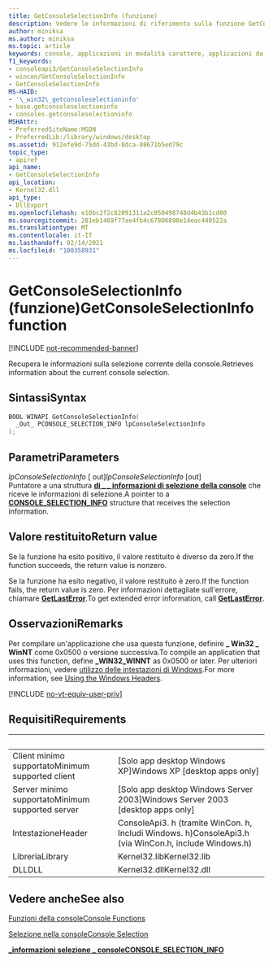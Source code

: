 ```yaml
---
title: GetConsoleSelectionInfo (funzione)
description: Vedere le informazioni di riferimento sulla funzione GetConsoleSelectionInfo, che recupera le informazioni sulla selezione corrente della console.
author: miniksa
ms.author: miniksa
ms.topic: article
keywords: console, applicazioni in modalità carattere, applicazioni da riga di comando, applicazioni di terminale, api della console
f1_keywords:
- consoleapi3/GetConsoleSelectionInfo
- wincon/GetConsoleSelectionInfo
- GetConsoleSelectionInfo
MS-HAID:
- '\_win32\_getconsoleselectioninfo'
- base.getconsoleselectioninfo
- consoles.getconsoleselectioninfo
MSHAttr:
- PreferredSiteName:MSDN
- PreferredLib:/library/windows/desktop
ms.assetid: 912efe9d-75dd-43bd-8dca-08671b5ed79c
topic_type:
- apiref
api_name:
- GetConsoleSelectionInfo
api_location:
- Kernel32.dll
api_type:
- DllExport
ms.openlocfilehash: e10bc2f2c82091311a2c050498748d4b43b1cd80
ms.sourcegitcommit: 281eb1469f77ae4fb4c67806898e14eac440522a
ms.translationtype: MT
ms.contentlocale: it-IT
ms.lasthandoff: 02/14/2021
ms.locfileid: "100358931"
---
```

# <a name="getconsoleselectioninfo-function"></a><span data-ttu-id="e7bb5-104">GetConsoleSelectionInfo (funzione)</span><span class="sxs-lookup"><span data-stu-id="e7bb5-104">GetConsoleSelectionInfo function</span></span>

[!INCLUDE [not-recommended-banner](./includes/not-recommended-banner.md)]

<span data-ttu-id="e7bb5-105">Recupera le informazioni sulla selezione corrente della console.</span><span class="sxs-lookup"><span data-stu-id="e7bb5-105">Retrieves information about the current console selection.</span></span>

## <a name="syntax"></a><span data-ttu-id="e7bb5-106">Sintassi</span><span class="sxs-lookup"><span data-stu-id="e7bb5-106">Syntax</span></span>

```C
BOOL WINAPI GetConsoleSelectionInfo(
  _Out_ PCONSOLE_SELECTION_INFO lpConsoleSelectionInfo
);
```

## <a name="parameters"></a><span data-ttu-id="e7bb5-107">Parametri</span><span class="sxs-lookup"><span data-stu-id="e7bb5-107">Parameters</span></span>

<span data-ttu-id="e7bb5-108">*lpConsoleSelectionInfo* \[ out\]</span><span class="sxs-lookup"><span data-stu-id="e7bb5-108">*lpConsoleSelectionInfo* \[out\]</span></span>  
<span data-ttu-id="e7bb5-109">Puntatore a una struttura [**di \_ \_ informazioni di selezione della console**](console-selection-info-str.md) che riceve le informazioni di selezione.</span><span class="sxs-lookup"><span data-stu-id="e7bb5-109">A pointer to a [**CONSOLE\_SELECTION\_INFO**](console-selection-info-str.md) structure that receives the selection information.</span></span>

## <a name="return-value"></a><span data-ttu-id="e7bb5-110">Valore restituito</span><span class="sxs-lookup"><span data-stu-id="e7bb5-110">Return value</span></span>

<span data-ttu-id="e7bb5-111">Se la funzione ha esito positivo, il valore restituito è diverso da zero.</span><span class="sxs-lookup"><span data-stu-id="e7bb5-111">If the function succeeds, the return value is nonzero.</span></span>

<span data-ttu-id="e7bb5-112">Se la funzione ha esito negativo, il valore restituito è zero.</span><span class="sxs-lookup"><span data-stu-id="e7bb5-112">If the function fails, the return value is zero.</span></span> <span data-ttu-id="e7bb5-113">Per informazioni dettagliate sull'errore, chiamare [**GetLastError**](/windows/win32/api/errhandlingapi/nf-errhandlingapi-getlasterror).</span><span class="sxs-lookup"><span data-stu-id="e7bb5-113">To get extended error information, call [**GetLastError**](/windows/win32/api/errhandlingapi/nf-errhandlingapi-getlasterror).</span></span>

## <a name="remarks"></a><span data-ttu-id="e7bb5-114">Osservazioni</span><span class="sxs-lookup"><span data-stu-id="e7bb5-114">Remarks</span></span>

<span data-ttu-id="e7bb5-115">Per compilare un'applicazione che usa questa funzione, definire **\_ Win32 \_ WinNT** come 0x0500 o versione successiva.</span><span class="sxs-lookup"><span data-stu-id="e7bb5-115">To compile an application that uses this function, define **\_WIN32\_WINNT** as 0x0500 or later.</span></span> <span data-ttu-id="e7bb5-116">Per ulteriori informazioni, vedere [utilizzo delle intestazioni di Windows](/windows/win32/winprog/using-the-windows-headers).</span><span class="sxs-lookup"><span data-stu-id="e7bb5-116">For more information, see [Using the Windows Headers](/windows/win32/winprog/using-the-windows-headers).</span></span>

[!INCLUDE [no-vt-equiv-user-priv](./includes/no-vt-equiv-user-priv.md)]

## <a name="requirements"></a><span data-ttu-id="e7bb5-117">Requisiti</span><span class="sxs-lookup"><span data-stu-id="e7bb5-117">Requirements</span></span>

| &nbsp; | &nbsp; |
|-|-|
| <span data-ttu-id="e7bb5-118">Client minimo supportato</span><span class="sxs-lookup"><span data-stu-id="e7bb5-118">Minimum supported client</span></span> | <span data-ttu-id="e7bb5-119">\[Solo app desktop Windows XP\]</span><span class="sxs-lookup"><span data-stu-id="e7bb5-119">Windows XP \[desktop apps only\]</span></span> |
| <span data-ttu-id="e7bb5-120">Server minimo supportato</span><span class="sxs-lookup"><span data-stu-id="e7bb5-120">Minimum supported server</span></span> | <span data-ttu-id="e7bb5-121">\[Solo app desktop Windows Server 2003\]</span><span class="sxs-lookup"><span data-stu-id="e7bb5-121">Windows Server 2003 \[desktop apps only\]</span></span> |
| <span data-ttu-id="e7bb5-122">Intestazione</span><span class="sxs-lookup"><span data-stu-id="e7bb5-122">Header</span></span> | <span data-ttu-id="e7bb5-123">ConsoleApi3. h (tramite WinCon. h, Includi Windows. h)</span><span class="sxs-lookup"><span data-stu-id="e7bb5-123">ConsoleApi3.h (via WinCon.h, include Windows.h)</span></span> |
| <span data-ttu-id="e7bb5-124">Libreria</span><span class="sxs-lookup"><span data-stu-id="e7bb5-124">Library</span></span> | <span data-ttu-id="e7bb5-125">Kernel32.lib</span><span class="sxs-lookup"><span data-stu-id="e7bb5-125">Kernel32.lib</span></span> |
| <span data-ttu-id="e7bb5-126">DLL</span><span class="sxs-lookup"><span data-stu-id="e7bb5-126">DLL</span></span> | <span data-ttu-id="e7bb5-127">Kernel32.dll</span><span class="sxs-lookup"><span data-stu-id="e7bb5-127">Kernel32.dll</span></span> |

## <a name="see-also"></a><span data-ttu-id="e7bb5-128">Vedere anche</span><span class="sxs-lookup"><span data-stu-id="e7bb5-128">See also</span></span>

[<span data-ttu-id="e7bb5-129">Funzioni della console</span><span class="sxs-lookup"><span data-stu-id="e7bb5-129">Console Functions</span></span>](console-functions.md)

[<span data-ttu-id="e7bb5-130">Selezione nella console</span><span class="sxs-lookup"><span data-stu-id="e7bb5-130">Console Selection</span></span>](console-selection.md)

[<span data-ttu-id="e7bb5-131">**\_informazioni selezione \_ console**</span><span class="sxs-lookup"><span data-stu-id="e7bb5-131">**CONSOLE\_SELECTION\_INFO**</span></span>](console-selection-info-str.md)